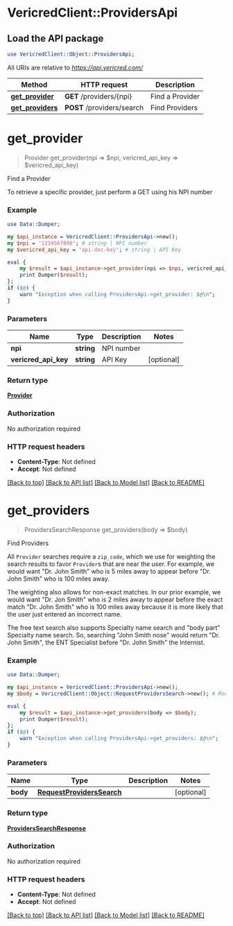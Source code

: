 # VericredClient::ProvidersApi

## Load the API package
```perl
use VericredClient::Object::ProvidersApi;
```

All URIs are relative to *https://api.vericred.com/*

Method | HTTP request | Description
------------- | ------------- | -------------
[**get_provider**](ProvidersApi.md#get_provider) | **GET** /providers/{npi} | Find a Provider
[**get_providers**](ProvidersApi.md#get_providers) | **POST** /providers/search | Find Providers


# **get_provider**
> Provider get_provider(npi => $npi, vericred_api_key => $vericred_api_key)

Find a Provider

To retrieve a specific provider, just perform a GET using his NPI number

### Example 
```perl
use Data::Dumper;

my $api_instance = VericredClient::ProvidersApi->new();
my $npi = '1234567890'; # string | NPI number
my $vericred_api_key = 'api-doc-key'; # string | API Key

eval { 
    my $result = $api_instance->get_provider(npi => $npi, vericred_api_key => $vericred_api_key);
    print Dumper($result);
};
if ($@) {
    warn "Exception when calling ProvidersApi->get_provider: $@\n";
}
```

### Parameters

Name | Type | Description  | Notes
------------- | ------------- | ------------- | -------------
 **npi** | **string**| NPI number | 
 **vericred_api_key** | **string**| API Key | [optional] 

### Return type

[**Provider**](Provider.md)

### Authorization

No authorization required

### HTTP request headers

 - **Content-Type**: Not defined
 - **Accept**: Not defined

[[Back to top]](#) [[Back to API list]](../README.md#documentation-for-api-endpoints) [[Back to Model list]](../README.md#documentation-for-models) [[Back to README]](../README.md)

# **get_providers**
> ProvidersSearchResponse get_providers(body => $body)

Find Providers

All `Provider` searches require a `zip_code`, which we use for weighting
the search results to favor `Provider`s that are near the user.  For example,
we would want "Dr. John Smith" who is 5 miles away to appear before
"Dr. John Smith" who is 100 miles away.

The weighting also allows for non-exact matches.  In our prior example, we
would want "Dr. Jon Smith" who is 2 miles away to appear before the exact
match "Dr. John Smith" who is 100 miles away because it is more likely that
the user just entered an incorrect name.

The free text search also supports Specialty name search and "body part"
Specialty name search.  So, searching "John Smith nose" would return
"Dr. John Smith", the ENT Specialist before "Dr. John Smith" the Internist.


### Example 
```perl
use Data::Dumper;

my $api_instance = VericredClient::ProvidersApi->new();
my $body = VericredClient::Object::RequestProvidersSearch->new(); # RequestProvidersSearch | 

eval { 
    my $result = $api_instance->get_providers(body => $body);
    print Dumper($result);
};
if ($@) {
    warn "Exception when calling ProvidersApi->get_providers: $@\n";
}
```

### Parameters

Name | Type | Description  | Notes
------------- | ------------- | ------------- | -------------
 **body** | [**RequestProvidersSearch**](RequestProvidersSearch.md)|  | [optional] 

### Return type

[**ProvidersSearchResponse**](ProvidersSearchResponse.md)

### Authorization

No authorization required

### HTTP request headers

 - **Content-Type**: Not defined
 - **Accept**: Not defined

[[Back to top]](#) [[Back to API list]](../README.md#documentation-for-api-endpoints) [[Back to Model list]](../README.md#documentation-for-models) [[Back to README]](../README.md)


